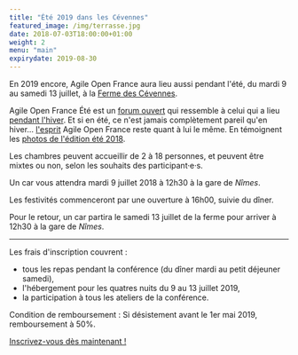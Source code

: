 ```yaml
---
title: "Été 2019 dans les Cévennes"
featured_image: /img/terrasse.jpg
date: 2018-07-03T18:00:00+01:00
weight: 2
menu: "main"
expirydate: 2019-08-30
---
```


En 2019 encore, Agile Open France aura lieu aussi pendant l'été, du mardi 9 au
samedi 13 juillet, à la [Ferme des
Cévennes](http://www.lafermedescevennes.com/).

<!--more-->

Agile Open France Été est un [forum
ouvert](https://fr.wikipedia.org/wiki/M%C3%A9thodologie_Forum_Ouvert) qui
ressemble à celui qui a lieu [pendant l'hiver](../hiver2019). Et si en été, ce
n'est jamais complètement pareil qu'en hiver… [l'esprit](/esprit) Agile Open
France reste quant à lui le même.  En témoignent les [photos de l'édition été 2018](/souvenirs).

Les chambres peuvent accueillir de 2 à 18 personnes, et peuvent être mixtes
ou non, selon les souhaits des participant·e·s.

Un car vous attendra mardi 9 juillet 2018 à 12h30 à la gare de *Nîmes*.

Les festivités commenceront par une ouverture à 16h00, suivie du dîner.

Pour le retour, un car partira le samedi 13 juillet de la ferme pour arriver à
12h30 à la gare de *Nîmes*.

----

Les frais d'inscription couvrent :

- tous les repas pendant la conférence (du dîner mardi au petit déjeuner samedi),
- l'hébergement pour les quatres nuits du 9 au 13 juillet 2019,
- la participation à tous les ateliers de la conférence.

Condition de remboursement : Si désistement avant le 1er mai 2019, remboursement à 50%.

[Inscrivez-vous dès maintenant !](/inscription)
